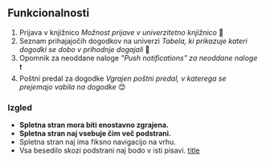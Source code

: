 ## Funkcionalnosti
1. Prijava v knjižnico  *Možnost prijave v univerzitetno knjižnico* 📕
2. Seznam prihajajočih dogodkov na univerzi *Tabela, ki prikazuje kateri dogodki se dobo v prihodnje dogajali* 📌
3. Opomnik za neoddane naloge *"Push notifications" za neoddane naloge* ❗
4. Poštni predal za dogodke *Vgrajen poštni predal, v katerega se prejemajo vabila na dogodke* 😊

### Izgled
- **Spletna stran mora biti enostavno zgrajena.**
- **Spletna stran naj vsebuje čim več podstrani.**
- Spletna stran naj ima fiksno navigacijo na vrhu.
- Vsa besedilo skozi podstrani naj bodo v isti pisavi.
[title](https://www.ucilnice.arnes.si)
